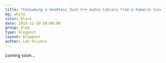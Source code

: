 ```yaml
---
title: "Consuming a headless Juce C++ audio library from a Xamarin CocosSharp game UI - Part 2"
bg: white
color: black
date: 2015-11-19 08:00:00
group: blog
type: blogpost
layout: blogpost
author: Leo Olivers
---
```


coming soon...

 